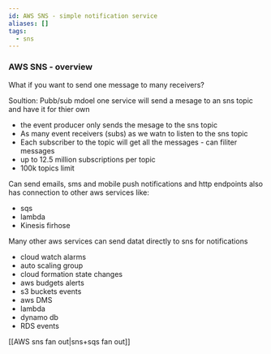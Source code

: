 ```yaml
---
id: AWS SNS - simple notification service
aliases: []
tags:
  - sns
---
```

### AWS SNS - overview

What if you want to send one message to many receivers?

Soultion: Pubb/sub mdoel one service will send a mesage to an sns topic and 
have it for thier own

- the event producer only sends the mesage to the sns topic
- As many event receivers (subs) as we watn to listen to the sns topic
- Each subscriber to the topic will get all the messages - can filiter messages
- up to 12.5 million subscriptions per topic
- 100k topics limit

Can send emails, sms and mobile push notifications and http endpoints also has connection to other aws services like:
 - sqs
 - lambda
 - Kinesis firhose

Many other aws services can send datat directly to sns for notifications
- cloud watch alarms
- auto scaling group
- cloud formation state changes
- aws budgets alerts
- s3 buckets events
- aws DMS
- lambda
- dynamo db
- RDS events

[[AWS sns fan out|sns+sqs fan out]]



